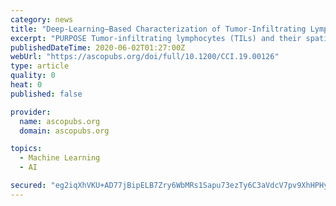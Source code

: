 ```yaml
---
category: news
title: "Deep-Learning–Based Characterization of Tumor-Infiltrating Lymphocytes in Breast Cancers From Histopathology Images and Multiomics Data"
excerpt: "PURPOSE Tumor-infiltrating lymphocytes (TILs) and their spatial characterizations on whole-slide images (WSIs) of histopathology sections have become crucial in diagnosis, prognosis, and treatment response prediction for different cancers."
publishedDateTime: 2020-06-02T01:27:00Z
webUrl: "https://ascopubs.org/doi/full/10.1200/CCI.19.00126"
type: article
quality: 0
heat: 0
published: false

provider:
  name: ascopubs.org
  domain: ascopubs.org

topics:
  - Machine Learning
  - AI

secured: "eg2iqXhVKU+AD77jBipELB7Zry6WbMRs1Sapu73ezTy6C3aVdcV7pv9XhHPHyFdA5+iUY2TRNgsS79cUaROIQiuOvQdyXA2Mol79ahV+WXPiXxxIkIZqUiukkz/FYDig2Lga0pZ8iKAR0uPCXzz7RZGnCW48Qqztf8byKy0UNogty8y5Aleh4O8ctTPC2CwWF5ni6LzUyWl2B1+xq9rQEvTGvQ86GIDff57gRxWezgKwLWoigxk7sBTNIvkqu/7WVZt39h5iaAUHVgaT48YNM2o571Es8LF5BkGw0BBBKZp6w6ANEJB8OvAZbREjbRX9RHf/50L27xNnTB9DEBiZEty/A2uyUKez2PbfGyF5uLcBWvP7h4VgMZ3lkxjuyI2S//HzX37DAgSJBTMu7n3UpWCoKrvcRIiJxozYJZDXBuAb2s5ZWfxnLhlaC2rTLDMnEOZJTQnWnxX2AgfEVuFErC0Oji9DiwN/2RQSQuvMre0=;8c4beMlAspY+vCgdk3t9cw=="
---
```


